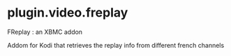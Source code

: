 # plugin.video.freplay
FReplay : an XBMC addon

Addom for Kodi that retrieves the replay info from different french channels
